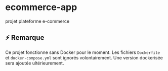 # ecommerce-app
projet plateforme e-commerce

## ⚡️ Remarque
Ce projet fonctionne sans Docker pour le moment.
Les fichiers `Dockerfile` et `docker-compose.yml` sont ignorés volontairement.
Une version dockerisée sera ajoutée ultérieurement.